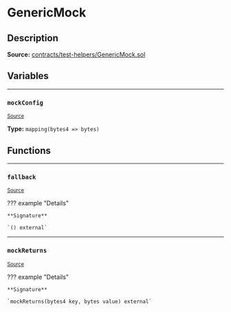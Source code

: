 # GenericMock

## Description


**Source:** [contracts/test-helpers/GenericMock.sol](https://github.com/Synthetixio/synthetix/tree/develop/contracts/test-helpers/GenericMock.sol)

## Variables


---
### `mockConfig`

<sub>[Source](https://github.com/Synthetixio/synthetix/tree/develop/contracts/test-helpers/GenericMock.sol#L7)</sub>





**Type:** `mapping(bytes4 => bytes)`

## Functions


---
### `fallback`

<sub>[Source](https://github.com/Synthetixio/synthetix/tree/develop/contracts/test-helpers/GenericMock.sol#L10)</sub>



??? example "Details"

    **Signature**

    `() external`


---
### `mockReturns`

<sub>[Source](https://github.com/Synthetixio/synthetix/tree/develop/contracts/test-helpers/GenericMock.sol#L17)</sub>



??? example "Details"

    **Signature**

    `mockReturns(bytes4 key, bytes value) external`

